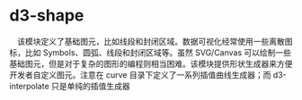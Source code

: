 # d3-shape

&ensp;&ensp;该模块定义了基础图元，比如线段和封闭区域。数据可视化经常使用一些离散图标，比如 Symbols、圆弧、线段和封闭区域等。虽然 SVG/Canvas 可以绘制一些基础图元，但是对于复杂的图形的编程则相当困难。该模块提供形状生成器来方便开发者自定义图元。注意在 curve 目录下定义了一系列插值曲线生成器；而 d3-interpolate 只是单纯的插值生成器
